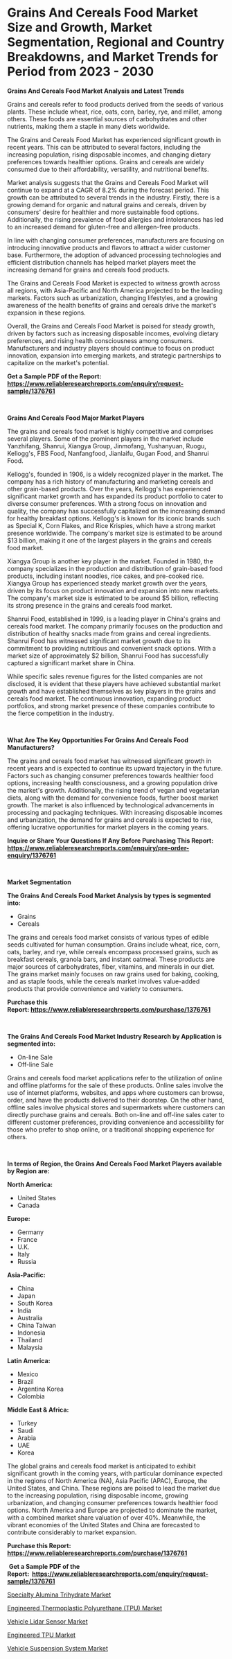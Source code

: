 <p><h1>Grains And Cereals Food Market Size and Growth, Market Segmentation, Regional and Country Breakdowns, and Market Trends for Period from 2023 -  2030</h1></p><p><strong>Grains And Cereals Food Market Analysis and Latest Trends</strong></p>
<p><p>Grains and cereals refer to food products derived from the seeds of various plants. These include wheat, rice, oats, corn, barley, rye, and millet, among others. These foods are essential sources of carbohydrates and other nutrients, making them a staple in many diets worldwide.</p><p>The Grains and Cereals Food Market has experienced significant growth in recent years. This can be attributed to several factors, including the increasing population, rising disposable incomes, and changing dietary preferences towards healthier options. Grains and cereals are widely consumed due to their affordability, versatility, and nutritional benefits.</p><p>Market analysis suggests that the Grains and Cereals Food Market will continue to expand at a CAGR of 8.2% during the forecast period. This growth can be attributed to several trends in the industry. Firstly, there is a growing demand for organic and natural grains and cereals, driven by consumers' desire for healthier and more sustainable food options. Additionally, the rising prevalence of food allergies and intolerances has led to an increased demand for gluten-free and allergen-free products.</p><p>In line with changing consumer preferences, manufacturers are focusing on introducing innovative products and flavors to attract a wider customer base. Furthermore, the adoption of advanced processing technologies and efficient distribution channels has helped market players meet the increasing demand for grains and cereals food products.</p><p>The Grains and Cereals Food Market is expected to witness growth across all regions, with Asia-Pacific and North America projected to be the leading markets. Factors such as urbanization, changing lifestyles, and a growing awareness of the health benefits of grains and cereals drive the market's expansion in these regions.</p><p>Overall, the Grains and Cereals Food Market is poised for steady growth, driven by factors such as increasing disposable incomes, evolving dietary preferences, and rising health consciousness among consumers. Manufacturers and industry players should continue to focus on product innovation, expansion into emerging markets, and strategic partnerships to capitalize on the market's potential.</p></p>
<p><strong>Get a Sample PDF of the Report:&nbsp; <a href="https://www.reliableresearchreports.com/enquiry/request-sample/1376761">https://www.reliableresearchreports.com/enquiry/request-sample/1376761</a></strong></p>
<p>&nbsp;</p>
<p><strong>Grains And Cereals Food Major Market Players</strong></p>
<p><p>The grains and cereals food market is highly competitive and comprises several players. Some of the prominent players in the market include Yanzhifang, Shanrui, Xiangya Group, Jinmofang, Yushanyuan, Ruogu, Kellogg's, FBS Food, Nanfangfood, Jianlaifu, Gugan Food, and Shanrui Food.</p><p>Kellogg's, founded in 1906, is a widely recognized player in the market. The company has a rich history of manufacturing and marketing cereals and other grain-based products. Over the years, Kellogg's has experienced significant market growth and has expanded its product portfolio to cater to diverse consumer preferences. With a strong focus on innovation and quality, the company has successfully capitalized on the increasing demand for healthy breakfast options. Kellogg's is known for its iconic brands such as Special K, Corn Flakes, and Rice Krispies, which have a strong market presence worldwide. The company's market size is estimated to be around $13 billion, making it one of the largest players in the grains and cereals food market.</p><p>Xiangya Group is another key player in the market. Founded in 1980, the company specializes in the production and distribution of grain-based food products, including instant noodles, rice cakes, and pre-cooked rice. Xiangya Group has experienced steady market growth over the years, driven by its focus on product innovation and expansion into new markets. The company's market size is estimated to be around $5 billion, reflecting its strong presence in the grains and cereals food market.</p><p>Shanrui Food, established in 1999, is a leading player in China's grains and cereals food market. The company primarily focuses on the production and distribution of healthy snacks made from grains and cereal ingredients. Shanrui Food has witnessed significant market growth due to its commitment to providing nutritious and convenient snack options. With a market size of approximately $2 billion, Shanrui Food has successfully captured a significant market share in China.</p><p>While specific sales revenue figures for the listed companies are not disclosed, it is evident that these players have achieved substantial market growth and have established themselves as key players in the grains and cereals food market. The continuous innovation, expanding product portfolios, and strong market presence of these companies contribute to the fierce competition in the industry.</p></p>
<p>&nbsp;</p>
<p><strong>What Are The Key Opportunities For Grains And Cereals Food Manufacturers?</strong></p>
<p><p>The grains and cereals food market has witnessed significant growth in recent years and is expected to continue its upward trajectory in the future. Factors such as changing consumer preferences towards healthier food options, increasing health consciousness, and a growing population drive the market's growth. Additionally, the rising trend of vegan and vegetarian diets, along with the demand for convenience foods, further boost market growth. The market is also influenced by technological advancements in processing and packaging techniques. With increasing disposable incomes and urbanization, the demand for grains and cereals is expected to rise, offering lucrative opportunities for market players in the coming years.</p></p>
<p><strong>Inquire or Share Your Questions If Any Before Purchasing This Report: <a href="https://www.reliableresearchreports.com/enquiry/pre-order-enquiry/1376761">https://www.reliableresearchreports.com/enquiry/pre-order-enquiry/1376761</a></strong></p>
<p>&nbsp;</p>
<p><strong>Market Segmentation</strong></p>
<p><strong>The Grains And Cereals Food Market Analysis by types is segmented into:</strong></p>
<p><ul><li>Grains</li><li>Cereals</li></ul></p>
<p><p>The grains and cereals food market consists of various types of edible seeds cultivated for human consumption. Grains include wheat, rice, corn, oats, barley, and rye, while cereals encompass processed grains, such as breakfast cereals, granola bars, and instant oatmeal. These products are major sources of carbohydrates, fiber, vitamins, and minerals in our diet. The grains market mainly focuses on raw grains used for baking, cooking, and as staple foods, while the cereals market involves value-added products that provide convenience and variety to consumers.</p></p>
<p><strong>Purchase this Report:&nbsp;<a href="https://www.reliableresearchreports.com/purchase/1376761">https://www.reliableresearchreports.com/purchase/1376761</a></strong></p>
<p>&nbsp;</p>
<p><strong>The Grains And Cereals Food Market Industry Research by Application is segmented into:</strong></p>
<p><ul><li>On-line Sale</li><li>Off-line Sale</li></ul></p>
<p><p>Grains and cereals food market applications refer to the utilization of online and offline platforms for the sale of these products. Online sales involve the use of internet platforms, websites, and apps where customers can browse, order, and have the products delivered to their doorstep. On the other hand, offline sales involve physical stores and supermarkets where customers can directly purchase grains and cereals. Both on-line and off-line sales cater to different customer preferences, providing convenience and accessibility for those who prefer to shop online, or a traditional shopping experience for others.</p></p>
<p>&nbsp;</p>
<p><strong>In terms of Region, the Grains And Cereals Food Market Players available by Region are:</strong></p>
<p>
    <p> <strong> North America: </strong>
        <ul>
            <li>United States</li>
            <li>Canada</li>
        </ul>
        </p> 
    <p> <strong> Europe: </strong>
        <ul>
            <li>Germany</li>
            <li>France</li>
            <li>U.K.</li>
            <li>Italy</li>
            <li>Russia</li>
        </ul>
        </p> 
    <p> <strong> Asia-Pacific: </strong>
        <ul>
            <li>China</li>
            <li>Japan</li>
            <li>South Korea</li>
            <li>India</li>
            <li>Australia</li>
            <li>China Taiwan</li>
            <li>Indonesia</li>
            <li>Thailand</li>
            <li>Malaysia</li>
        </ul>
        </p> 
    <p> <strong> Latin America: </strong>
        <ul>
            <li>Mexico</li>
            <li>Brazil</li>
            <li>Argentina Korea</li>
            <li>Colombia</li>
        </ul>
        </p> 
    <p> <strong> Middle East & Africa: </strong>
        <ul>
            <li>Turkey</li>
            <li>Saudi</li>
            <li>Arabia</li>
            <li>UAE</li>
            <li>Korea</li>
        </ul>
    </p>
    </p>
<p><p>The global grains and cereals food market is anticipated to exhibit significant growth in the coming years, with particular dominance expected in the regions of North America (NA), Asia Pacific (APAC), Europe, the United States, and China. These regions are poised to lead the market due to the increasing population, rising disposable income, growing urbanization, and changing consumer preferences towards healthier food options. North America and Europe are projected to dominate the market, with a combined market share valuation of over 40%. Meanwhile, the vibrant economies of the United States and China are forecasted to contribute considerably to market expansion.</p></p>
<p><strong>Purchase this Report: <a href="https://www.reliableresearchreports.com/purchase/1376761">https://www.reliableresearchreports.com/purchase/1376761</a></strong></p>
<p>&nbsp;<strong>Get a Sample PDF of the Report:&nbsp;&nbsp;<a href="https://www.reliableresearchreports.com/enquiry/request-sample/1376761">https://www.reliableresearchreports.com/enquiry/request-sample/1376761</a></strong></p>
<p><strong></strong></p>
<p><p><a href="https://www.linkedin.com/pulse/specialty-alumina-trihydrate-market-research-report-unlocks-l8r5e/">Specialty Alumina Trihydrate Market</a></p><p><a href="https://www.linkedin.com/pulse/engineered-thermoplastic-polyurethane-tpu-market-zmxuf/">Engineered Thermoplastic Polyurethane (TPU) Market</a></p><p><a href="https://medium.com/@jaremington56468/vehicle-lidar-sensor-market-insights-into-market-cagr-market-trends-and-growth-strategies-b653f71245de">Vehicle Lidar Sensor Market</a></p><p><a href="https://www.linkedin.com/pulse/engineered-tpu-market-research-report-provides-thorough-0o2yf/">Engineered TPU Market</a></p><p><a href="https://medium.com/@bradomar67436/vehicle-suspension-system-market-research-report-its-history-and-forecast-2023-to-2030-89e6effacb6b">Vehicle Suspension System Market</a></p></p>